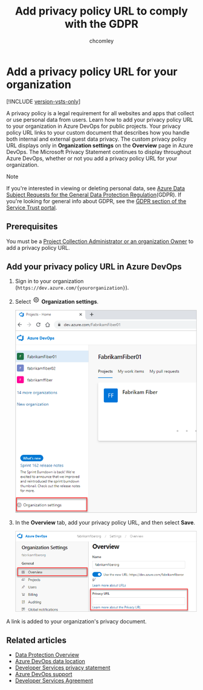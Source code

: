 ﻿---
title: Add privacy policy URL to comply with the GDPR
titleSuffix: Azure DevOps Services
description: Learn how to add your Organization's privacy policy URL for your public project, which describes how you handle internal and external guest data privacy.
ms.technology: devops-accounts
ms.topic: conceptual
ms.author: chcomley
author: chcomley
ms.date: 06/09/2020
monikerRange: 'azure-devops'
---

# Add a privacy policy URL for your organization

[!INCLUDE [version-vsts-only](../../includes/version-vsts-only.md)]

A privacy policy is a legal requirement for all websites and apps that collect or use personal data from users. Learn how to add your privacy policy URL to your organization in Azure DevOps for public projects. Your privacy policy URL links to your custom document that describes how you handle both internal and external guest data privacy. The custom privacy policy URL displays only in **Organization settings** on the **Overview** page in Azure DevOps. The Microsoft Privacy Statement continues to display throughout Azure DevOps, whether or not you add a privacy policy URL for your organization.

> [!NOTE]
> If you're interested in viewing or deleting personal data, see [Azure Data Subject Requests for the General Data Protection Regulation](/microsoft-365/compliance/gdpr-dsr-azure)(GDPR). If you're looking for general info about GDPR, see the [GDPR section of the Service Trust portal](https://servicetrust.microsoft.com/ViewPage/GDPRGetStarted).

## Prerequisites

You must be a [Project Collection Administrator or an organization Owner](../security/lookup-organization-owner-admin.md) to add a privacy policy URL.

## Add your privacy policy URL in Azure DevOps

1. Sign in to your organization (```https://dev.azure.com/{yourorganization}```).
2. Select ![gear icon](../../media/icons/gear-icon.png) **Organization settings**.
  
   ![Open Organization settings](../../media/settings/open-admin-settings-vert.png)

3. In the **Overview** tab, add your privacy policy URL, and then select **Save**.

   ![Screenshot showing where you can add your privacy policy URL in Organization settings](media/add-privacy-url/privacy-url-in-organization-settings.png)

A link is added to your organization's privacy document.

## Related articles
- [Data Protection Overview](../security/data-protection.md)
- [Azure DevOps data location](../security/data-location.md)
- [Developer Services privacy statement](https://privacy.microsoft.com/privacystatement)
- [Azure DevOps support](https://developercommunity.visualstudio.com/spaces/21/index.html)
- [Developer Services Agreement](../../user-guide/services.md)
